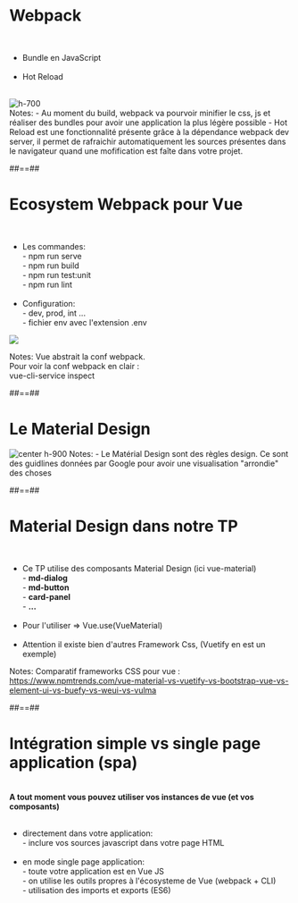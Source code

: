 <!-- .slide: class="sfeir-basic-slide" -->
# Webpack
<br>
<div class="flex-row configuration">
    <div>
        <ul>
            <li>Bundle en JavaScript</li><br>
            <li>Hot Reload</li><br>
        </ul>
    </div>
    <div>
        <img alt="h-700"  src="assets/images/school/tool/webpack.png">
    </div>
</div>
Notes:
- Au moment du build, webpack va pourvoir minifier le css, js et réaliser des bundles pour avoir une application la plus légère possible
- Hot Reload est une fonctionnalité présente grâce à la dépendance webpack dev server, il permet de rafraichir automatiquement les sources présentes dans le navigateur quand une mofification est faîte dans votre projet.

##==##

<!-- .slide: class="sfeir-basic-slide" -->
# Ecosystem Webpack pour Vue
<br>
<div class="flex-row configuration">
    <div>
        <ul>
            <li>Les commandes:<br>
                - npm run serve<br>
                - npm run build<br>
                - npm run test:unit<br>
                - npm run lint<br>
            </li><br>
            <li>
                Configuration:<br>
                 - dev, prod, int ...<br>
                 - fichier env avec l'extension .env<br>
            </li>
        </ul>
    </div>
    <div>
        <img src="assets/images/school/tool/vue_script_package.png">
    </div>
</div>

Notes:
Vue abstrait la conf webpack.<br>
Pour voir la conf webpack en clair :<br>
vue-cli-service inspect

##==##

<!-- .slide: class="sfeir-basic-slide" -->
# Le Material Design
<img alt="center h-900" src="assets/images/school/tool/material_design.png">
Notes:
 - Le Matérial Design sont des règles design. Ce sont des guidlines données par Google pour avoir une visualisation "arrondie" des choses

##==##

<!-- .slide: class="sfeir-basic-slide" -->
# Material Design dans notre TP
<br>
<ul>
    <li>Ce TP utilise des composants Material Design (ici vue-material)<br>
        - <span><strong>md-dialog</strong></span><br>
        - <span><strong>md-button</strong></span><br>
        - <span><strong>card-panel</strong></span><br>
        - <span><strong>...</strong></span>
    </li><br>
    <li>Pour l'utiliser => Vue.use(VueMaterial)</li><br>
    <li>Attention il existe bien d'autres Framework Css, (Vuetify en est un exemple)</li>
</ul>

Notes:
Comparatif frameworks CSS pour vue :
https://www.npmtrends.com/vue-material-vs-vuetify-vs-bootstrap-vue-vs-element-ui-vs-buefy-vs-weui-vs-vulma

##==##

<!-- .slide: class="sfeir-basic-slide" -->
# Intégration simple vs single page application (spa)
<br>
<span><strong>A tout moment vous pouvez utiliser vos instances de vue (et vos composants)</strong></span><br><br>
<div>
    <ul>
        <li>directement dans votre application:<br>
            - inclure vos sources javascript dans votre page HTML
        </li><br>
        <li>en mode single page application:<br>
            - toute votre application est en Vue JS<br>
            - on utilise les outils propres à l'écosysteme de Vue (webpack + CLI)<br>
            - utilisation des imports et exports (ES6)<br>
        </li>
    </ul>
</div>
